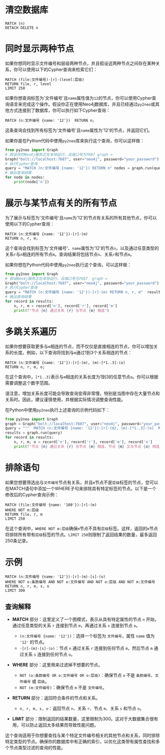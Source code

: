 # 清空数据库
```cypher
MATCH (n)
DETACH DELETE n
```
# 同时显示两种节点
如果你想同时显示文件编号和层级两种节点，并且假设这两种节点之间存在某种关系，你可以使用以下的Cypher查询来检索它们：
```cypher
MATCH (file:文件编号)-[r]-(level:层级)  
RETURN file, r, level  
LIMIT 250
```
如果你想查询标签为'文件编号'且`name`属性值为`12`的节点，你可以使用Cypher查询语言来完成这个操作。假设你正在使用Neo4j数据库，并且已经通过`py2neo`或其他方式连接到了数据库，你可以执行如下Cypher查询：

```cypher
MATCH (n:文件编号 {name: '12'})  RETURN n;
```

这条查询会找到所有标签为'文件编号'且`name`属性为'12'的节点，并返回它们。

如果你是在Python代码中使用`py2neo`库来执行这个查询，你可以这样做：

```python
from py2neo import Graph 
# 假设你的Neo4j服务正在本地运行，且端口号为7687 graph = 
Graph("bolt://localhost:7687", user="neo4j", password="your_password") 
# 执行Cypher查询 
query = "MATCH (n:文件编号 {name: '12'}) RETURN n" nodes = graph.run(query).data() 
# 输出查询结果 
for node in nodes: 
	print(node['n'])
```
# 展示与某节点有关的所有节点
为了展示与标签为'文件编号'且`name`为'12'的节点有关系的所有其他节点，你可以使用以下的Cypher查询：

```cypher
MATCH (n:文件编号 {name: '12'})-[r]-(m)  
RETURN n, r, m;
```

这个查询会找到标签为'文件编号'、`name`属性为'12'的节点`n`，以及通过任意类型的关系`r`与`n`相连的所有节点`m`。查询结果将包括节点`n`、关系`r`和节点`m`。

如果你想在Python代码中使用`py2neo`执行这个查询，可以这样做：

```python
from py2neo import Graph    
# 假设Neo4j服务正在本地运行，且端口号为7687  graph = 
Graph("bolt://localhost:7687", user="neo4j", password="your_password")    
# 执行Cypher查询  
query = "MATCH (n:文件编号 {name: '12'})-[r]-(m) RETURN n, r, m"  results = graph.run(query)    
# 输出查询结果  
for record in results:      
	n, r, m = record['n'], record['r'], record['m']      
	print(f"节点 {n} 通过关系 {r} 与节点 {m} 相连")
```
# 多跳关系遍历
如果你想要获取更多与`m`相连的节点，而不仅仅是直接相连的节点，你可以增加关系的长度。例如，以下查询将找到与`m`通过1到3个关系相连的节点：

```cypher
MATCH (n:文件编号 {name: '12'})-[r]-(m), (m)-[*1..3]-(o)  
RETURN n, r, m, o;
```

在这个查询中，`[*1..3]`表示与`m`相连的关系长度为1到3的任意节点`o`。你可以根据需要调整这个数字范围。

请注意，增加关系长度可能会导致查询变得非常慢，特别是当图中存在大量节点和关系时。因此，建议谨慎使用，并根据实际情况调整查询性能。

在Python中使用`py2neo`执行上述查询的示例代码如下：

```python
from py2neo import Graph    
graph = Graph("bolt://localhost:7687", user="neo4j", password="your_password")    
query = """  MATCH (n:文件编号 {name: '12'})-[r]-(m), (m)-[*1..3]-(o)  RETURN n, r, m, o  """  
results = graph.run(query)    
for record in results:      
	n, r, m, o = record['n'], record['r'], record['m'], record['o'] 
	print(f"节点 {n} 通过关系 {r} 与节点 {m} 相连，节点 {m} 又与节点 {o} 相连")
```
# 排除语句
如果您想要筛选出与`文件编号`节点有关系，并且`m`节点不是`层级`标签的节点，您可以在MATCH语句中添加一个WHERE子句来排除具有特定标签的节点。以下是一个修改后的Cypher查询示例：

```cypher
MATCH (file:文件编号 {name: '100'})-[r]-(m)  
WHERE NOT m:层级  
RETURN file, r, m  
LIMIT 250
```

在这个查询中，`WHERE NOT m:层级`确保`m`节点不具有`层级`标签。这样，返回的`m`节点将排除所有带有`层级`标签的节点。`LIMIT 250`则限制了返回结果的数量，最多返回250条记录。
# 示例
```
MATCH (n:文件编号 {name: '12'})-[r]-(m)-[s]-(o) 
WHERE NOT o:条款编号 AND NOT o:文件编号 AND NOT o:层级 AND NOT m:文件编号
RETURN n, r, m, s, o
LIMIT 300
```
## 查询解释

- **MATCH** 部分：这里定义了一个图模式，表示从具有特定属性的节点 `n` 开始，通过任意类型的关系 `r` 连接到节点 `m`，再通过关系 `s` 连接到节点 `o`。
    
    - `(n:文件编号 {name: '12'})`：选择一个标签为 `文件编号`，属性 `name` 值为 `'12'` 的节点。
    - `-[r]-(m)-[s]-(o)`：节点 `n` 通过关系 `r` 连接到任何节点 `m`，然后节点 `m` 通过关系 `s` 连接到任何节点 `o`。
- **WHERE** 部分：这里用来过滤掉不想要的节点。
    
    - `NOT (o:条款编号 OR o:文件编号 OR o:层级)`：确保节点 `o` 不是 `条款编号`、`文件编号` 或 `层级`。
    - `NOT (m:文件编号)`：确保节点 `m` 不是 `文件编号`。
- **RETURN** 部分：返回符合条件的节点和关系。
    
    - `n, r, m, s, o`：返回节点 `n`、关系 `r`、节点 `m`、关系 `s` 和节点 `o`。
- **LIMIT** 部分：限制返回的结果数量，这里限制为300。这对于大数据集合很有用，可以防止返回太多结果而导致性能问题。
    

这个查询适用于你想要查找与某个特定文件编号相关的其他节点和关系，同时排除特定类型的节点。确保你的数据库中有正确的索引，以优化这类带有属性查找和多个节点类型过滤的查询的性能。